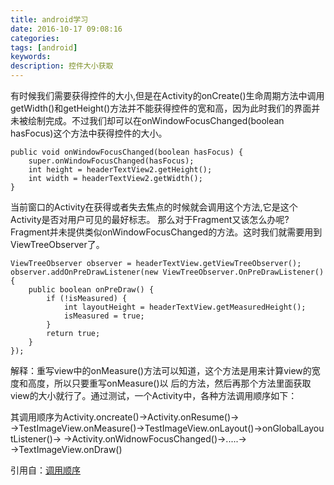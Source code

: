 ```yaml
---
title: android学习
date: 2016-10-17 09:08:16
categories:
tags: [android]
keywords:
description: 控件大小获取
---
```


有时候我们需要获得控件的大小,但是在Activity的onCreate()生命周期方法中调用getWidth()和getHeight()方法并不能获得控件的宽和高，因为此时我们的界面并未被绘制完成。不过我们却可以在onWindowFocusChanged(boolean hasFocus)这个方法中获得控件的大小。
```
public void onWindowFocusChanged(boolean hasFocus) {
    super.onWindowFocusChanged(hasFocus);
    int height = headerTextView2.getHeight();
    int width = headerTextView2.getWidth();
}
```
当前窗口的Activity在获得或者失去焦点的时候就会调用这个方法,它是这个Activity是否对用户可见的最好标志。
那么对于Fragment又该怎么办呢?Fragment并未提供类似onWindowFocusChanged的方法。这时我们就需要用到ViewTreeObserver了。
```
ViewTreeObserver observer = headerTextView.getViewTreeObserver();
observer.addOnPreDrawListener(new ViewTreeObserver.OnPreDrawListener() {
    public boolean onPreDraw() {
        if (!isMeasured) {
            int layoutHeight = headerTextView.getMeasuredHeight();
            isMeasured = true;
        }
        return true;
    }
});
```

 解释：重写view中的onMeasure()方法可以知道，这个方法是用来计算view的宽度和高度，所以只要重写onMeasure()以 后的方法，然后再那个方法里面获取view的大小就行了。通过测试，一个Activity中，各种方法调用顺序如下：

其调用顺序为Activity.oncreate()→Activity.onResume()→
→TestImageView.onMeasure()→TestImageView.onLayout()→onGlobalLayoutListener()→
→Activity.onWidnowFocusChanged()→.....→
→TextImageView.onDraw()

引用自：[调用顺序](http://www.xuebuyuan.com/1587193.html)
